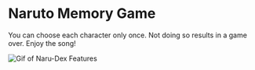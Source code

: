 # Naruto Memory Game
You can choose each character only once. Not doing so results in a game over. 
Enjoy the song! 

![Gif of Naru-Dex Features](./assets/img/naru-dex.gif)
